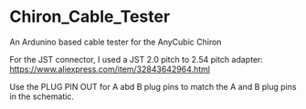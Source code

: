 # Chiron_Cable_Tester
An Ardunino based cable tester for the AnyCubic Chiron

For the JST connector, I used a JST 2.0 pitch to 2.54 pitch adapter:
https://www.aliexpress.com/item/32843642964.html

Use the PLUG PIN OUT for A abd B plug pins to match the A and B plug pins in the schematic.
